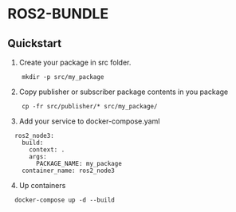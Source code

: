 # ROS2-BUNDLE


## Quickstart
1. Create your package in src folder.
```
    mkdir -p src/my_package
```

2. Copy publisher or subscriber package contents in you package
```
    cp -fr src/publisher/* src/my_package/
```

3. Add your service to docker-compose.yaml
```
  ros2_node3:
    build:
      context: .
      args:
        PACKAGE_NAME: my_package
    container_name: ros2_node3
```

4. Up containers
```
  docker-compose up -d --build
```